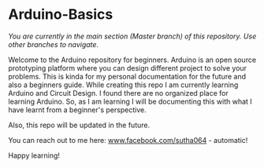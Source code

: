 # Arduino-Basics
_You are currently in the main section (Master branch) of this repository. Use other branches to navigate._

Welcome to the Arduino repository for beginners. Arduino is an open source prototyping platform where you can design different project to solve your problems. This is kinda for my personal documentation for the future and also a beginners guide. While creating this repo I am currently learning Arduino and Circuit Design. I found there are no organized place for learning Arduino. So, as I am learning I will be documenting this with what I have learnt from a beginner's perspective.

Also, this repo will be updated in the future.

You can reach out to me here: www.facebook.com/sutha064 - automatic!

Happy learning!
